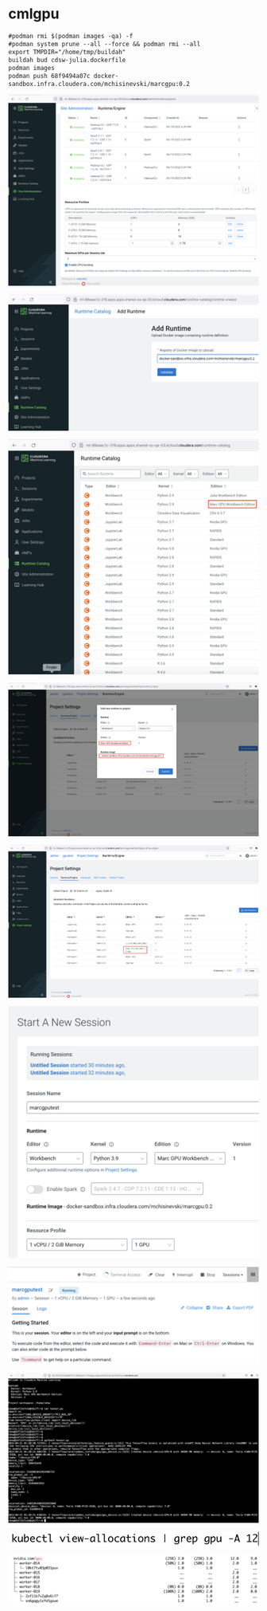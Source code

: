 # cmlgpu

```
#podman rmi $(podman images -qa) -f
#podman system prune --all --force && podman rmi --all
export TMPDIR="/home/tmp/buildah"
buildah bud cdsw-julia.dockerfile
podman images
podman push 68f9494a07c docker-sandbox.infra.cloudera.com/mchisinevski/marcgpu:0.2
```


![This is an image](images/setmaxgpus.png)


![This is an image](images/addcustomruntimetoruntimecatalog.png)


![This is an image](images/checkcustomruntimeincatalog.png)


![This is an image](images/addcustomruntimetoproject.png)


![This is an image](images/checkcustomruntimeisavailabletoproject.png)

![This is an image](images/startsession-specifygpu.png)

![This is an image](images/session.png)


![This is an image](images/tensorflowlistgpusfrompod.png)

![This is an image](images/view-allocations-kubectl-plugin.png)

![This is an image](images/viewgpuallocations.png)
